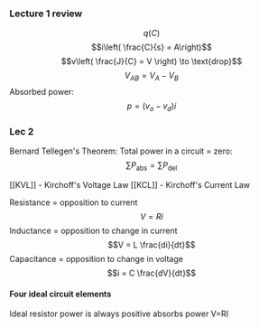 ### Lecture 1 review
$$q(C)$$
$$i\left( \frac{C}{s} = A\right)$$
$$v\left( \frac{J}{C} = V \right) \to \text{drop}$$
$$V_{AB}=V_{A}-V_{B}$$
Absorbed power:
$$p=(v_{o}-v_{d})i$$

### Lec 2

Bernard Tellegen's Theorem:
Total power in a circuit = zero:
$$\sum P_{\text{abs}} = \sum P_{\text{del}} $$

[[KVL]] - Kirchoff's Voltage Law
[[KCL]] - Kirchoff's Current Law

Resistance = opposition to current
$$V =Ri$$
Inductance = opposition to change in current
$$V = L \frac{di}{dt}$$
Capacitance = opposition to change in voltage
$$i = C \frac{dV}{dt}$$

#### Four ideal circuit elements
Ideal resistor
	power is always positive
	absorbs power
	V=RI